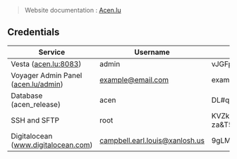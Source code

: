 <!DOCTYPE html>
<html>

<head>
  <meta charset="utf-8">
  <meta name="viewport" content="width=device-width, initial-scale=1.0">
  <title>Untitled</title>
  <link rel="stylesheet" href="https://stackedit.io/style.css" />
</head>

<body class="stackedit">
  <div class="stackedit__html"><blockquote>
<p>Website documentation : <a href="http://Acen.lu">Acen.lu</a></p>
</blockquote>
<h2 id="credentials">Credentials</h2>

<table>
<thead>
<tr>
<th>Service</th>
<th>Username</th>
<th>Password</th>
</tr>
</thead>
<tbody>
<tr>
<td>Vesta (<a href="http://acen.lu:8083">acen.lu:8083</a>)</td>
<td>admin</td>
<td>vJGFp1IYDi</td>
</tr>
<tr>
<td>Voyager Admin Panel (<a href="http://acen.lu/admin">acen.lu/admin</a>)</td>
<td><a href="mailto:example@email.com">example@email.com</a></td>
<td>example</td>
</tr>
<tr>
<td>Database (acen_release)</td>
<td>acen</td>
<td>DL#qkk5edSFL%o!F&amp;ZKzLpLc10Gv3n3</td>
</tr>
<tr>
<td>SSH and SFTP</td>
<td>root</td>
<td>KVZk<span class="katex--inline"><span class="katex"><span class="katex-mathml"><math><semantics><mrow><mi>z</mi></mrow><annotation encoding="application/x-tex">z</annotation></semantics></math></span><span class="katex-html" aria-hidden="true"><span class="strut" style="height: 0.43056em;"></span><span class="strut bottom" style="height: 0.43056em; vertical-align: 0em;"></span><span class="base"><span class="mord mathit" style="margin-right: 0.04398em;">z</span></span></span></span></span>a&amp;T5$NyB3RWLvPl3OhyxONz*CJ&amp;cc7#Lhds6x</td>
</tr>
<tr>
<td>Digitalocean (<a href="http://www.digitalocean.com">www.digitalocean.com</a>)</td>
<td><a href="mailto:campbell.earl.louis@xanlosh.us">campbell.earl.louis@xanlosh.us</a></td>
<td>9gLM!oWKBiRcF*2Rc$3^59ikr9qXvF1yxPjNDtNVOG!b</td>
</tr>
</tbody>
</table></div>
</body>

</html>
